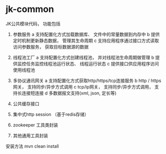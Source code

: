 jk-common
=========

JK公共模块代码， 功能包括

1.  参数服务
  a 支持配置化方式加载数据库、 文件中的常量数据到内存中
  b 提供定时机制更新静态数据， 管理其生命周期
  c 支持应用程序通过接口方式读取访问参数服务， 获取目标数据源的数据

2.  线程池工厂
  a 支持配置化方式创建线程池， 并对线程池生命周期做管理
  b 提供监控任务监控线程池运行状态、 线程运行状态
  c 提供接口供应用程序访问使用线程池
  
3.  多协议通讯网关
  a 支持配置化方式获取http/https/tcp连接服务
  b http / https网关， 支持同步/异步方式调用
  c tcp/ip网关， 支持同步/异步方式调用， 支持长连接短连接
  d 多数据报文支持(xml, json, 定长等)
  
4.  公共缓存接口

5.  集中式http session   （基于redis存储）

6.  zookeeper 工具类封装  

7.  其他通用工具封装


安装方法
mvn clean install
